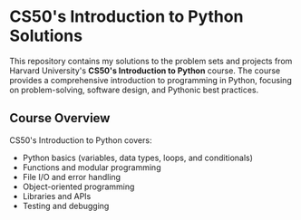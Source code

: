 # CS50's Introduction to Python Solutions

This repository contains my solutions to the problem sets and projects from Harvard University's **CS50's Introduction to Python** course. The course provides a comprehensive introduction to programming in Python, focusing on problem-solving, software design, and Pythonic best practices.

## Course Overview

CS50's Introduction to Python covers:

- Python basics (variables, data types, loops, and conditionals)
- Functions and modular programming
- File I/O and error handling
- Object-oriented programming
- Libraries and APIs
- Testing and debugging
